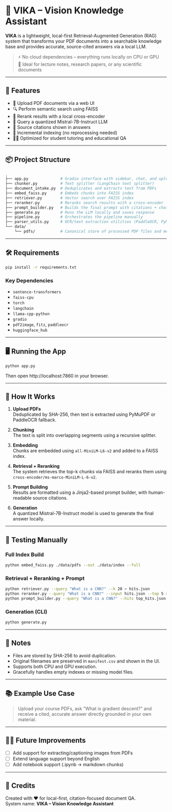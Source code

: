 # 🧠 VIKA – Vision Knowledge Assistant

**VIKA** is a lightweight, local-first Retrieval-Augmented Generation (RAG) system that transforms your PDF documents into a searchable knowledge base and provides accurate, source-cited answers via a local LLM.

> ⚡️ No cloud dependencies – everything runs locally on CPU or GPU  
> 🧾 Ideal for lecture notes, research papers, or any scientific documents

---

## 🚀 Features

- 📂 Upload PDF documents via a web UI
- 🔍 Perform semantic search using FAISS
- 🧠 Rerank results with a local cross-encoder
- 🤖 Query a quantized Mistral-7B-Instruct LLM
- 🧾 Source citations shown in answers
- 🔁 Incremental indexing (no reprocessing needed)
- 🧑‍🏫 Optimized for student tutoring and educational QA

---

## 📦 Project Structure

```bash
.
├── app.py              # Gradio interface with sidebar, chat, and upload
├── chunker.py          # Text splitter (LangChain text splitter)
├── document_intake.py  # Deduplicates and extracts text from PDFs
├── embed_faiss.py      # Embeds chunks into FAISS index
├── retriever.py        # Vector search over FAISS index
├── reranker.py         # Reranks search results with a cross-encoder
├── prompt_builder.py   # Builds the final prompt with citations + chat history
├── generate.py         # Runs the LLM locally and saves response
├── pipeline.py         # Orchestrates the pipeline manually
├── parser_utils.py     # OCR/text extraction utilities (PaddleOCR, PyMuPDF) 
└── data/
    └── pdfs/           # Canonical store of processed PDF files and metadata
```

---

## 🛠️ Requirements

```bash
pip install -r requirements.txt
```

### Key Dependencies
- `sentence-transformers`
- `faiss-cpu`
- `torch`
- `langchain`
- `llama-cpp-python`
- `gradio`
- `pdf2image`, `fitz`, `paddleocr`
- `huggingface_hub`

---

## 🖥️ Running the App

```bash
python app.py
```

Then open http://localhost:7860 in your browser.

---

## 🧾 How It Works

1. **Upload PDFs**  
   Deduplicated by SHA-256, then text is extracted using PyMuPDF or PaddleOCR fallback.

2. **Chunking**  
   The text is split into overlapping segments using a recursive splitter.

3. **Embedding**  
   Chunks are embedded using `all-MiniLM-L6-v2` and added to a FAISS index.

4. **Retrieval + Reranking**  
   The system retrieves the top-k chunks via FAISS and reranks them using `cross-encoder/ms-marco-MiniLM-L-6-v2`.

5. **Prompt Building**  
   Results are formatted using a Jinja2-based prompt builder, with human-readable source citations.

6. **Generation**  
   A quantized Mistral-7B-Instruct model is used to generate the final answer locally.

---

## 🧪 Testing Manually

### Full Index Build
```bash
python embed_faiss.py ./data/pdfs --out ./data/index --full
```

### Retrieval + Reranking + Prompt
```bash
python retriever.py --query "What is a CNN?" --k 20 > hits.json
python reranker.py --query "What is a CNN?" --input hits.json --top 5 > top_hits.json
python prompt_builder.py --query "What is a CNN?" --hits top_hits.json > prompt.txt
```

### Generation (CLI)
```bash
python generate.py
```

---

## 📌 Notes

- Files are stored by SHA-256 to avoid duplication.
- Original filenames are preserved in `manifest.csv` and shown in the UI.
- Supports both CPU and GPU execution.
- Gracefully handles empty indexes or missing model files.

---

## 📚 Example Use Case

> Upload your course PDFs, ask "What is gradient descent?" and receive a cited, accurate answer directly grounded in your own material.

---

## 👨‍🔧 Future Improvements

- [ ] Add support for extracting/captioning images from PDFs
- [ ] Extend language support beyond English
- [ ] Add notebook support (.ipynb → markdown chunks)

---

## 🧠 Credits

Created with ❤️ for local-first, citation-focused document QA.  
System name: **VIKA – Vision Knowledge Assistant**
